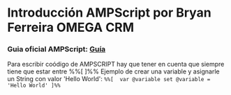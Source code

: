 # Introducción AMPScript por Bryan Ferreira OMEGA CRM

### Guia oficial AMPScript: [Guía](https://developer.salesforce.com/docs/atlas.en-us.mc-programmatic-content.meta/mc-programmatic-content/index.htm)

Para escribir coódigo de AMPSCRIPT hay que tener en cuenta que siempre tiene que estar entre %%[ ]%% 
Ejemplo de crear una variable y asignarle un String con valor 'Hello World':
`
%%[ 
    var @variable
    set @variable = 'Hello World'
]%%
`